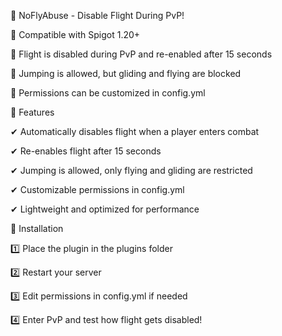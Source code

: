 🛑 NoFlyAbuse - Disable Flight During PvP!

🔹 Compatible with Spigot 1.20+

🔹 Flight is disabled during PvP and re-enabled after 15 seconds

🔹 Jumping is allowed, but gliding and flying are blocked

🔹 Permissions can be customized in config.yml

📌 Features

✔ Automatically disables flight when a player enters combat

✔ Re-enables flight after 15 seconds

✔ Jumping is allowed, only flying and gliding are restricted

✔ Customizable permissions in config.yml

✔ Lightweight and optimized for performance

📌 Installation

1️⃣ Place the plugin in the plugins folder

2️⃣ Restart your server

3️⃣ Edit permissions in config.yml if needed

4️⃣ Enter PvP and test how flight gets disabled!
